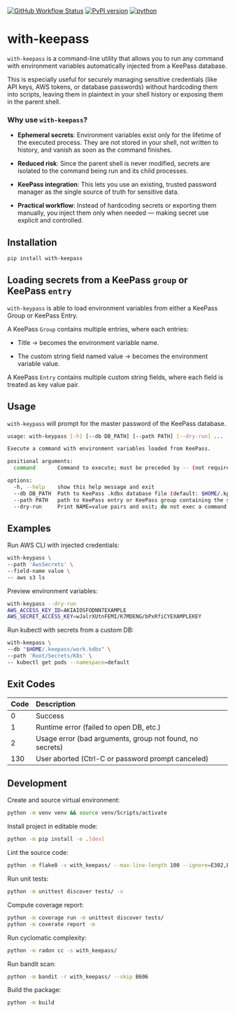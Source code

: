 [![GitHub Workflow Status](https://github.com/soda480/with-keepass/workflows/ci/badge.svg)](https://github.com/soda480/with-keepass/actions)
[![PyPI version](https://badge.fury.io/py/with-keepass.svg)](https://badge.fury.io/py/with-keepass)
[![python](https://img.shields.io/badge/python-3.10%20%7C%203.11%20%7C%203.12-teal)](https://www.python.org/downloads/)

# with-keepass

`with-keepass` is a command-line utility that allows you to run any command with environment variables automatically injected from a KeePass database.

This is especially useful for securely managing sensitive credentials (like API keys, AWS tokens, or database passwords) without hardcoding them into scripts, leaving them in plaintext in your shell history or exposing them in the parent shell.

### Why use `with-keepass`?

* **Ephemeral secrets**: Environment variables exist only for the lifetime of the executed process. They are not stored in your shell, not written to history, and vanish as soon as the command finishes.

* **Reduced risk**: Since the parent shell is never modified, secrets are isolated to the command being run and its child processes.

* **KeePass integration**: This lets you use an existing, trusted password manager as the single source of truth for sensitive data.

* **Practical workflow**: Instead of hardcoding secrets or exporting them manually, you inject them only when needed — making secret use explicit and controlled.

## Installation

```bash
pip install with-keepass
```

## Loading secrets from a KeePass `group` or KeePass `entry`

`with-keypass` is able to load environment variables from either a KeePass Group or KeePass Entry.

A KeePass `Group` contains multiple entries, where each entries:

 * Title → becomes the environment variable name.

 * The custom string field named value → becomes the environment variable value.

A KeePass `Entry` contains multiple custom string fields, where each field is treated as key value pair.

## Usage

`with-keypass` will prompt for the master password of the KeePass database.

```bash
usage: with-keypass [-h] [--db DB_PATH] [--path PATH] [--dry-run] ...

Execute a command with environment variables loaded from KeePass.

positional arguments:
  command       Command to execute; must be preceded by -- (not required with --dry-run)

options:
  -h, --help    show this help message and exit
  --db DB_PATH  Path to KeePass .kdbx database file (default: $HOME/.kp.kdbx)
  --path PATH   path to KeePass entry or KeePass group containing the secrets to load (default: EnvVars)
  --dry-run     Print NAME=value pairs and exit; do not exec a command (default: False)
```

## Examples

Run AWS CLI with injected credentials:
```bash
with-keypass \
--path 'AwsSecrets' \
--field-name value \
-- aws s3 ls
```

Preview environment variables:
```bash
with-keypass --dry-run
AWS_ACCESS_KEY_ID=AKIAIOSFODNN7EXAMPLE
AWS_SECRET_ACCESS_KEY=wJalrXUtnFEMI/K7MDENG/bPxRfiCYEXAMPLEKEY
```

Run kubectl with secrets from a custom DB:
```bash
with-keepass \
--db "$HOME/.keepass/work.kdbx" \
--path 'Root/Secrets/K8s' \
-- kubectl get pods --namespace=default
```

## Exit Codes
| Code | Description |
| :------- | :------ |
| 0 | Success |
| 1 | Runtime error (failed to open DB, etc.) |
| 2 | Usage error (bad arguments, group not found, no secrets) |
| 130 | User aborted (Ctrl-C or password prompt canceled) |


## Development

Create and source virtual environment:
```bash
python -m venv venv && source venv/Scripts/activate
```

Install project in editable mode:
```bash
python -m pip install -e .[dev]
```

Lint the source code:
```bash
python -m flake8 -v with_keepass/ --max-line-length 100 --ignore=E302,E305
```

Run unit tests:
```bash
python -m unittest discover tests/ -v
```

Compute coverage report:
```bash
python -m coverage run -m unittest discover tests/
python -m coverate report -m
```

Run cyclomatic complexity:
```bash
python -m radon cc -s with_keepass/
```

Run bandit scan:
```bash
python -m bandit -r with_keepass/ --skip B606
```

Build the package:
```bash
python -m build
```
